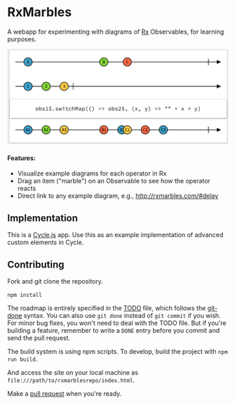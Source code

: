 RxMarbles
=========

A webapp for experimenting with diagrams of [Rx](http://reactivex.io/) Observables, for learning purposes.

![Example switchMap](./dist/example-switchmap.png)

#### Features:

- Visualize example diagrams for each operator in Rx
- Drag an item ("marble") on an Observable to see how the operator reacts
- Direct link to any example diagram, e.g., http://rxmarbles.com/#delay

## Implementation

This is a [Cycle.js](https://github.com/staltz/cycle) app. Use this as an example implementation of advanced custom elements in Cycle.

## Contributing

Fork and git clone the repository.

```
npm install
```

The roadmap is entirely specified in the [TODO](https://github.com/staltz/rxmarbles/blob/master/TODO) file, which follows the [git-done](https://github.com/staltz/git-done) syntax. You can also use `git done` instead of `git commit` if you wish. For minor bug fixes, you won't need to deal with the TODO file. But if you're building a feature, remember to write a `DONE` entry before you commit and send the pull request.

The build system is using npm scripts. To develop, build the project with `npm run build`.

And access the site on your local machine as `file:///path/to/rxmarblesrepo/index.html`.

Make a [pull request](https://github.com/staltz/rxmarbles/pulls) when you're ready.
